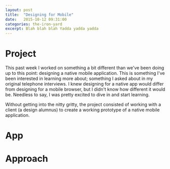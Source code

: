 ```yaml
---
layout: post
title:  "Designing for Mobile"
date:   2015-10-12 09:31:00
categories: the-iron-yard
excerpt: Blah blah blah Yadda yadda yadda
---
```


# Project
This past week I worked on something a bit different than we've been doing up to this point: designing a native mobile application. This is something I've been interested in learning more about; something I asked about in my original telephone interviews. I knew designing for a native app would differ from designing for a mobile browser, but I didn't know how different it would be. Needless to say, I was pretty excited to dive in and start learning.

Without getting into the nitty gritty, the project consisted of working with a client (a design alumnus) to create a working prototype of a native mobile application.

# App


# Approach


# 
